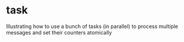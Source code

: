 # task
Illustrating how to use a bunch of tasks (in parallel) to process multiple messages and set their counters atomically
